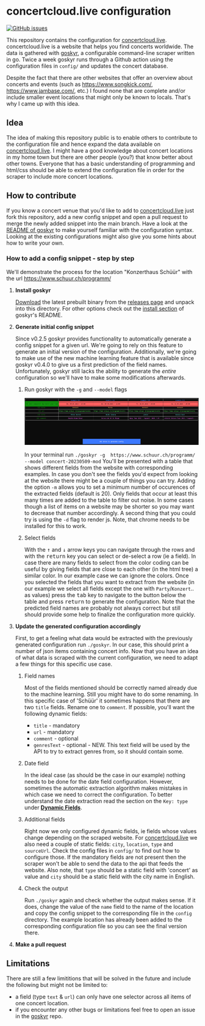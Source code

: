 # concertcloud.live configuration

[![GitHub issues](https://img.shields.io/github/issues/jakopako/croncert-config/good%20first%20issue.svg?label=good%20first%20issue&color=purple)](https://github.com/jakopako/croncert-config/issues?q=is%3Aopen+is%3Aissue+label%3A%22good+first+issue%22)

This repository contains the configuration for [concertcloud.live](https://concertcloud.live). concertcloud.live is a website that helps you find concerts worldwide. The data is gathered with [goskyr](https://github.com/jakopako/goskyr), a configurable command-line scraper written in go. Twice a week goskyr runs through a Github action using the configuration files in `config/` and updates the concert database.

Despite the fact that there are other websites that offer an overview about concerts and events (such as <https://www.songkick.com/>, <https://www.jambase.com/>, etc.) I found none that are complete and/or include smaller event locations that might only be known to locals. That's why I came up with this idea.

## Idea

The idea of making this repository public is to enable others to contribute to the configuration file and hence expand
the data available on [concertcloud.live](https://concertcloud.live). I might have a good knowledge about concert locations in my home town but there are other people (you?) that know better about other towns. Everyone that has a basic understanding of programming and html/css should be able to extend the configuration file in order for the scraper to include more concert locations.

## How to contribute

If you know a concert venue that you'd like to add to [concertcloud.live](https://concertcloud.live) just fork this repository, add a new config snippet and open a pull request to merge the newly added snippet into the main branch. Have a look at the [README of goskyr](https://github.com/jakopako/goskyr) to make yourself familiar with the configuration syntax. Looking at the existing configurations might also give you some hints about how to write your own.

### How to add a config snippet - step by step

We'll demonstrate the process for the location "Konzerthaus Schüür" with the url https://www.schuur.ch/programm/

1. **Install goskyr**

   [Download](https://github.com/jakopako/goskyr/releases/latest) the latest prebuilt binary from the [releases page](https://github.com/jakopako/goskyr/releases) and unpack into this directory. For other options check out the [install section](https://github.com/jakopako/goskyr/blob/main/README.md#installation) of goskyr's README.

1. **Generate initial config snippet**

   Since v0.2.5 goskyr provides functionality to automatically generate a config snippet for a given url. We're going to rely on this feature to generate an initial version of the configuration. Additionally, we're going to make use of the new machine learning feature that is available since goskyr v0.4.0 to give us a first prediction of the field names. Unfortunately, goskyr still lacks the ability to generate the _entire_ configuration so we'll have to make some modifications afterwards.

   1. Run goskyr with the `-g` and `--model` flags

      ![screenshot field extraction](schuur-extract.png)

      In your terminal run `./goskyr -g  https://www.schuur.ch/programm/ --model concert-20230509-mod` You'll be presented with a table that shows different fields from the website with corresponding examples. In case you don't see the fields you'd expect from looking at the website there might be a couple of things you can try. Adding the option `-m` allows you to set a minimum number of occurences of the extracted fields (default is 20). Only fields that occur at least this many times are added to the table to filter out noise. In some cases though a list of items on a website may be shorter so you may want to decrease that number accordingly. A second thing that you could try is using the `-d` flag to render js. Note, that chrome needs to be installed for this to work.

   1. Select fields

      With the <kbd>↑</kbd> and <kbd>↓</kbd> arrow keys you can navigate through the rows and with the <kbd>return</kbd> key you can select or de-select a row (ie a field). In case there are many fields to select from the color coding can be useful by giving fields that are close to each other (in the html tree) a similar color. In our example case we can ignore the colors. Once you selected the fields that you want to extract from the website (in our example we select all fields except the one with `Party`/`Konzert`.. as values) press the <kbd>tab</kbd> key to navigate to the button below the table and press <kbd>return</kbd> to generate the configuration. Note that the predicted field names are probably not always correct but still should provide some help to finalize the configuration more quickly.

1. **Update the generated configuration accordingly**

   First, to get a feeling what data would be extracted with the previously generated configuration run `./goskyr`. In our case, this should print a number of json items containing concert info. Now that you have an idea of what data is scraped with the current configuration, we need to adapt a few things for this specific use case.

   1. Field names

      Most of the fields mentioned should be correctly named already due to the machine learning. Still you might have to do some renaming. In this specific case of 'Schüür' it sometimes happens that there are two `title` fields. Rename one to `comment`.
      If possible, you'll want the following dynamic fields:

      - `title` - mandatory
      - `url` - mandatory
      - `comment` - optional
      - `genresText` - optional - NEW. This text field will be used by the API to try to extract genres from, so it should contain some.

   1. Date field

      In the ideal case (as should be the case in our example) nothing needs to be done for the date field configuration. However, sometimes the automatic extraction algorithm makes mistakes in which case we need to correct the configuration. To better understand the date extraction read the section on the `Key: type` under **[Dynamic Fields](https://github.com/jakopako/goskyr#dynamic-fields)**.

   1. Additional fields

      Right now we only configured dynamic fields, ie fields whose values change depending on the scraped website. For [concertcloud.live](https://concertcloud.live) we also need a couple of static fields: `city`, `location`, `type` and `sourceUrl`. Check the config files in `config/` to find out how to configure those. If the mandatory fields are not present then the scraper won't be able to send the data to the api that feeds the website. Also note, that `type` should be a static field with 'concert' as value and `city` should be a static field with the city name in English.

   1. Check the output

      Run `./goskyr` again and check whether the output makes sense. If it does, change the value of the `name` field to the name of the location and copy the config snippet to the corresponding file in the `config` directory. The example location has already been added to the corresponding configuration file so you can see the final version there.

1. **Make a pull request**

## Limitations

There are still a few limititions that will be solved in the future and include the following but might not be limited to:

- a field (type `text` & `url`) can only have one selector across all items of one concert location.
- if you encounter any other bugs or limitations feel free to open an issue in the [goskyr](https://github.com/jakopako/goskyr) repo.
